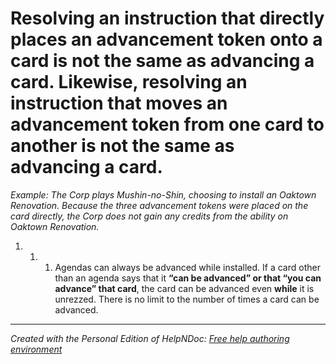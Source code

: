 # Resolving an instruction that directly places an advancement token onto a card is not the same as advancing a card. Likewise, resolving an instruction that moves an advancement token from one card to another is not the same as advancing a card.

*Example: The Corp plays Mushin-no-Shin, choosing to install an Oaktown Renovation. Because the three advancement tokens were placed on the card directly, the Corp does not gain any credits from the ability on Oaktown Renovation.*

1. &nbsp;
   1. &nbsp;
      1. Agendas can always be advanced while installed. If a card other than an agenda says that it **“can be advanced” or that “you can advance” that card**, the card can be advanced even **while** it is unrezzed. There is no limit to the number of times a card can be advanced.

***
_Created with the Personal Edition of HelpNDoc: [Free help authoring environment](<https://www.helpndoc.com/help-authoring-tool>)_
